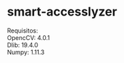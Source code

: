# smart-accesslyzer

<a>Requisitos:</a><br>
OpencCV:  4.0.1<br>
Dlib:  19.4.0<br>
Numpy:  1.11.3<br>
